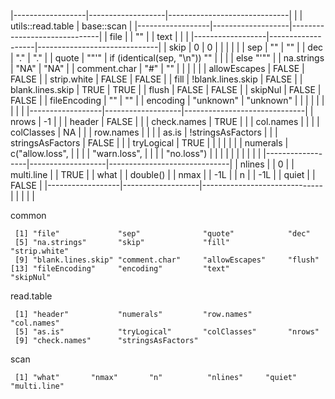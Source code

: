 
|------------------|-------------------|------------------------------|
|                  | utils::read.table | base::scan                   |
|------------------|-------------------|------------------------------|
| file             |                   | ""                           |
| text             |                   |                              |
|------------------|-------------------|------------------------------|
| skip             | 0                 | 0                            |
|                  |                   |                              |
| sep              | ""                | ""                           |
| dec              | "."               | "."                          |
| quote            | "\"'"             | if (identical(sep, "\n")) "" |
|                  |                   | else "'\""                   |
| na.strings       | "NA"              | "NA"                         |
| comment.char     | "#"               | ""                           |
|                  |                   |                              |
| allowEscapes     | FALSE             | FALSE                        |
| strip.white      | FALSE             | FALSE                        |
| fill             | !blank.lines.skip | FALSE                        |
| blank.lines.skip | TRUE              | TRUE                         |
| flush            | FALSE             | FALSE                        |
| skipNul          | FALSE             | FALSE                        |
| fileEncoding     | ""                | ""                           |
| encoding         | "unknown"         | "unknown"                    |
|                  |                   |                              |
|                  |                   |                              |
|------------------|-------------------|------------------------------|
| nrows            | -1                |                              |
| header           | FALSE             |                              |
| check.names      | TRUE              |                              |
| col.names        |                   |                              |
| colClasses       | NA                |                              |
| row.names        |                   |                              |
| as.is            | !stringsAsFactors |                              |
| stringsAsFactors | FALSE             |                              |
| tryLogical       | TRUE              |                              |
|                  |                   |                              |
| numerals         | c("allow.loss",   |                              |
|                  | "warn.loss",      |                              |
|                  | "no.loss")        |                              |
|                  |                   |                              |
|                  |                   |                              |
|------------------|-------------------|------------------------------|
| nlines           |                   | 0                            |
| multi.line       |                   | TRUE                         |
| what             |                   | double()                     |
| nmax             |                   | -1L                          |
| n                |                   | -1L                          |
| quiet            |                   | FALSE                        |
|------------------|-------------------|------------------------------|
|                  |                   |                              |



common
```
 [1] "file"             "sep"              "quote"            "dec"
 [5] "na.strings"       "skip"             "fill"             "strip.white"
 [9] "blank.lines.skip" "comment.char"     "allowEscapes"     "flush"
[13] "fileEncoding"     "encoding"         "text"             "skipNul"
```

read.table
```
 [1] "header"           "numerals"         "row.names"        "col.names"
 [5] "as.is"            "tryLogical"       "colClasses"       "nrows"
 [9] "check.names"      "stringsAsFactors"
```

scan
```
 [1] "what"       "nmax"       "n"          "nlines"     "quiet"      "multi.line"
```




